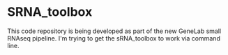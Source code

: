 # SRNA_toolbox
This code repository is being developed as part of the new GeneLab small RNAseq pipeline. I'm trying to get the sRNA_toolbox to work via command line.

